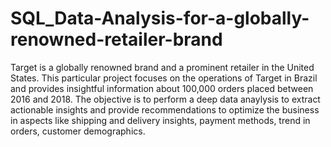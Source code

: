 # SQL_Data-Analysis-for-a-globally-renowned-retailer-brand
Target is a globally renowned brand and a prominent retailer in the United States. This particular project focuses on the operations of Target in Brazil and provides insightful information about 100,000 orders placed between 2016 and 2018. 
The objective is to perform a deep data anaylysis to extract actionable insights and provide recommendations to optimize the business in aspects like shipping and delivery insights, payment methods, trend in orders, customer demographics.
